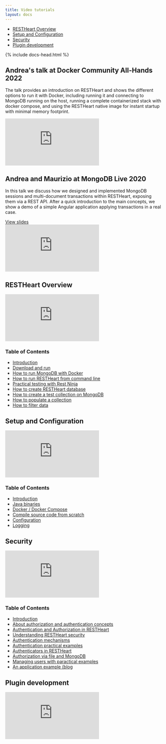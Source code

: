 ```yaml
---
title: Video tutorials
layout: docs
---
```


<div markdown="1" class="d-none d-xl-block col-xl-2 order-last bd-toc">

-   [RESTHeart Overview](#restheart-overview)
-   [Setup and Configuration](#setup-and-configuration)
-   [Security](#security)
-   [Plugin development](#plugin-development)

</div>
<div markdown="1" class="col-12 col-md-9 col-xl-8 py-md-3 bd-content pt-0">

{% include docs-head.html %}

## Andrea's talk at Docker Community All-Hands 2022

The talk provides an introduction on RESTHeart and shows the
different options to run it with Docker, including running it and
connecting to MongoDB running on the host, running a complete containerized
stack with docker compose, and using the RESTHeart native image
for instant startup with minimal memory footprint.

<div class="embed-responsive embed-responsive-16by9 mb-3">
    <iframe src="https://www.youtube.com/embed/NfkZx3AV_Dc" frameborder="0" allow="accelerometer; autoplay; clipboard-write; encrypted-media; gyroscope; picture-in-picture" allowfullscreen></iframe>
</div>

## Andrea and Maurizio at MongoDB Live 2020

In this talk we discuss how we designed and implemented MongoDB sessions and multi-document transactions within RESTHeart, exposing them via a REST API. After a quick introduction to the main concepts, we show a demo of a simple Angular application applying transactions in a real case.

<div class="mb-3"><a href="https://webassets.mongodb.com/_com_assets/cms/mongodb_restful_mongodb_transactions-bthjnijqhv.pdf?_ga=2.135247668.489607416.1648881834-1481011305.1644320897" target="_blank">View slides</a></div>

<div class="embed-responsive embed-responsive-16by9 mb-3">
    <iframe src="https://www.youtube.com/embed/VMaKyQkXByo" frameborder="0" allow="accelerometer; autoplay; clipboard-write; encrypted-media; gyroscope; picture-in-picture" allowfullscreen></iframe>
</div>

## RESTHeart Overview

<div class="embed-responsive embed-responsive-16by9 mb-3">
    <iframe src="https://www.youtube.com/embed/9KroH-RvjS0" frameborder="0" allow="accelerometer; autoplay; clipboard-write; encrypted-media; gyroscope; picture-in-picture" allowfullscreen></iframe>
</div>

### Table of Contents

-  [Introduction](https://www.youtube.com/watch?v=9KroH-RvjS0&t=0s)
-  [Download and run](https://www.youtube.com/watch?v=9KroH-RvjS0&t=67s)
-  [How to run MongoDB with Docker](https://www.youtube.com/watch?v=9KroH-RvjS0&t=187s)
-  [How to run RESTHeart from command line](https://www.youtube.com/watch?v=9KroH-RvjS0&t=212s)
-  [Practical testing with Rest Ninja](https://www.youtube.com/watch?v=9KroH-RvjS0&t=291s)
-  [How to create RESTHeart database](https://www.youtube.com/watch?v=9KroH-RvjS0&t=321s)
-  [How to create a test collection on MongoDB](https://www.youtube.com/watch?v=9KroH-RvjS0&t=410s)
-  [How to populate a collection](https://www.youtube.com/watch?v=9KroH-RvjS0&t=495s)
-  [How to filter data](https://www.youtube.com/watch?v=9KroH-RvjS0&t=610s)

## Setup and Configuration

<div class="embed-responsive embed-responsive-16by9 mb-3">
    <iframe src="https://www.youtube.com/embed/dzggm7Wp2fU" frameborder="0" allow="accelerometer; autoplay; clipboard-write; encrypted-media; gyroscope; picture-in-picture" allowfullscreen></iframe>
</div>

### Table of Contents

-  [Introduction](https://www.youtube.com/watch?v=dzggm7Wp2fU&t=0s)
-  [Java binaries](https://www.youtube.com/watch?v=dzggm7Wp2fU&t=57s)
-  [Docker / Docker Compose](https://www.youtube.com/watch?v=dzggm7Wp2fU&t=206s)
-  [Compile source code from scratch](https://www.youtube.com/watch?v=dzggm7Wp2fU&t=605s)
-  [Configuration](https://www.youtube.com/watch?v=dzggm7Wp2fU&t=820s)
-  [Logging](https://www.youtube.com/watch?v=dzggm7Wp2fU&t=1152s)

## Security

<div class="embed-responsive embed-responsive-16by9 mb-3">
    <iframe src="https://www.youtube.com/embed/QVk0aboHayM" frameborder="0" allow="accelerometer; autoplay; clipboard-write; encrypted-media; gyroscope; picture-in-picture" allowfullscreen></iframe>
</div>

### Table of Contents

-  [Introduction](https://www.youtube.com/watch?v=QVk0aboHayM&t=0s)
-  [About authorization and authentication concepts](https://www.youtube.com/watch?v=QVk0aboHayM&t=36s)
-  [Authentication and Authorization in RESTHeart](https://www.youtube.com/watch?v=QVk0aboHayM&t=77s)
-  [Understanding RESTHeart security](https://www.youtube.com/watch?v=QVk0aboHayM&t=123s)
-  [Authentication mechanisms](https://www.youtube.com/watch?v=QVk0aboHayM&t=342s)
-  [Authentication practical examples](https://www.youtube.com/watch?v=QVk0aboHayM&t=658s)
-  [Authenticators in RESTHeart](https://www.youtube.com/watch?v=QVk0aboHayM&t=1211s)
-  [Authorization via file and MongoDB](https://www.youtube.com/watch?v=QVk0aboHayM&t=1553s)
-  [Managing users with paractical examples](https://www.youtube.com/watch?v=QVk0aboHayM&t=1828s)
-  [An application example (blog](https://www.youtube.com/watch?v=QVk0aboHayM&t=2262s)

## Plugin development

<div class="embed-responsive embed-responsive-16by9 mb-4">
    <iframe src="https://www.youtube.com/embed/GReteuiMUio" frameborder="0" allow="accelerometer; autoplay; clipboard-write; encrypted-media; gyroscope; picture-in-picture" allowfullscreen></iframe>
</div>

